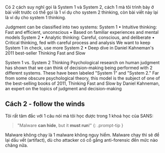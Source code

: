 Có 2 cách suy nghĩ gọi là System 1 và System 2, cách 1 mà tôi trình bày ở bài viết trước có thể gọi là 1 ví dụ cho system 2 thinking, còn bài viết này lại là ví dụ cho system 1 thinking.

Judgment can be classified into two systems:
System 1
• Intuitive thinking: Fast and efficient, unconscious
• Based on familiar experiences and mental models
System 2
• Analytic thinking: Careful, conscious, and deliberate
• Critical thinking, fed with careful process and analysis
We want to keep System 1 in check, use more System 2
• Deep dive in Daniel Kahneman's 2011 best-seller Thinking
Fast and Slow

System 1 vs. System 2 Thinking
Psychological research on human judgment has shown that we can think of decision-making being performed
with 2 different systems. These have been labeled "System 1" and "System 2." Far from some obscure
psychological theory, this model is the subject of one of the best-selling books of 2011, Thinking Fast and Slow
by Daniel Kahneman, an expert on the topics of judgment and decision-making

## Cách 2 - follow the winds

Tôi rất tâm đắc với 1 câu nói mà tôi học được trong 1 khoá học của SANS:
> "Malware **can hide**, but it **must run**!"
{: .prompt-tip }

Malware không chạy là 1 malware không nguy hiểm. Malware chạy thì sẽ để lại dấu vết (artifact), dù cho attacker có cố gắng anti-forensic đến mức nào chăng nữa.